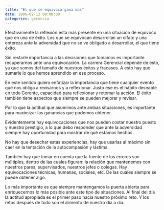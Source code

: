 ```yaml
---
title: "El que se equivoca gana mas"
date: 2006-02-13 08:00:00
categories: gerencia
---
```

Efectivamente la reflexión está más presente en una situación de equívoco que en una de éxito. Los que se equivocan desarrollan un olfato y una entereza ante la adversidad que no se ve obligado a desarrollar, el que tiene éxito.

Sin restarle importancia a las decisiones que tomamos es importante recuperarnos ante una equivocación. La carrera Gerencial depende de esto, ya que somos del tamaño de nuestros éxitos y fracasos. A esto hay que sumarle lo que hemos aprendido en ese proceso.

En este sentido quiero enfatizar la importancia que tiene cualquier evento que nos obliga a revisarnos y a reflexionar. Justo ese es el hábito deseable en todo Gerente, capacidad para reflexionar y retomar la acción. El éxito también tiene aspectos que siempre se pueden mejorar y revisar.

Por lo que la actitud que asumimos ante ambas situaciones, es importante para maximizar las ganancias que podemos obtener.

Evidentemente hay equivocaciones que nos pueden costar nuestro puesto y nuestro prestigio, a lo que debo responder que ante la adversidad siempre hay oportunidad para mostrar de qué estamos hechos.

No hay que desechar estas experiencias, hay que usarlas al máximo sin caer en la tentación de la autocompasión y lástima.

También hay que tomar en cuenta que la fuente de los errores son múltiples, dentro de las cuales figuran: la relación que mantenemos con nuestros pares, supervisados, nuestros jefes o colegas. Hay equivocaciones técnicas, humanas, sociales, etc. De las cuales siempre se puede obtener algo. 

Lo más importante es que siempre mantengamos la puerta abierta para enriquecernos lo más posible ante este tipo de situaciones. Al final del día la actitud apropiada es el primer paso hacia nuestro próximo reto. Y los retos después de todo son el alimento de nuestro día a día.

